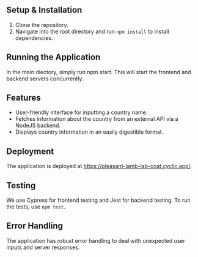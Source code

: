## Setup & Installation

1. Clone the repository.
2. Navigate into the root directory and run `npm install` to install dependencies.

## Running the Application

In the main diectory, simply run npm start. This will start the frontend and backend servers concurrently.

## Features

- User-friendly interface for inputting a country name.
- Fetches information about the country from an external API via a NodeJS backend.
- Displays country information in an easily digestible format.

## Deployment

The application is deployed at https://pleasant-lamb-lab-coat.cyclic.app/.

## Testing

We use Cypress for frontend testing and Jest for backend testing. To run the tests, use `npm test`.

## Error Handling

The application has robust error handling to deal with unexpected user inputs and server responses.
